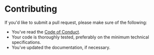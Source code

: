 # Contributing

If you'd like to submit a pull request, please make sure of the following:

- You've read the [Code of Conduct](https://github.com/alexandrosraikos/wordeley/blob/master/CODE_OF_CONDUCT.md).
- Your code is thoroughly tested, preferably on the minimum technical specifications.
- You've updated the documentation, if necessary.
